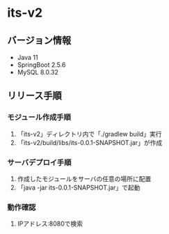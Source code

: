 # its-v2 
## バージョン情報
* Java 11
* SpringBoot 2.5.6
* MySQL 8.0.32

## リリース手順
### モジュール作成手順
1. 「its-v2」ディレクトリ内で「./gradlew build」実行
2. 「its-v2/build/libs/its-0.0.1-SNAPSHOT.jar」が作成

### サーバデプロイ手順
1. 作成したモジュールをサーバの任意の場所に配置
2. 「java -jar its-0.0.1-SNAPSHOT.jar」で起動

### 動作確認
1. IPアドレス:8080で検索
